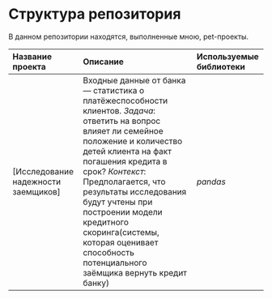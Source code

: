 # Структура репозитория
В данном репозитории находятся, выполненные мною, pet-проекты.

| **Название проекта**                            | **Описание**        | **Используемые библиотеки**     |
|:------------------------------------------------| :-------------------|:--------------------------------|
| [Исследование надежности заемщиков]| Входные данные от банка — статистика о платёжеспособности клиентов.  _Задача_: ответить на вопрос влияет ли семейное положение и количество детей клиента на факт погашения кредита в срок?  _Контекст_: Предполагается, что результаты исследования будут учтены при построении модели кредитного скоринга(системы, которая оценивает способность потенциального заёмщика вернуть кредит банку) | *pandas*|
